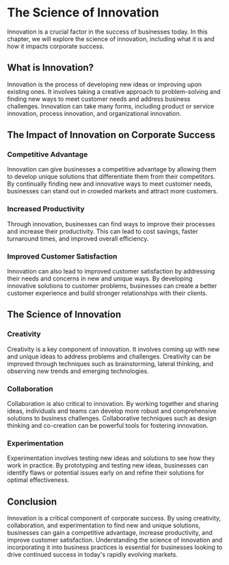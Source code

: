 The Science of Innovation
====================================

Innovation is a crucial factor in the success of businesses today. In this chapter, we will explore the science of innovation, including what it is and how it impacts corporate success.

What is Innovation?
-------------------

Innovation is the process of developing new ideas or improving upon existing ones. It involves taking a creative approach to problem-solving and finding new ways to meet customer needs and address business challenges. Innovation can take many forms, including product or service innovation, process innovation, and organizational innovation.

The Impact of Innovation on Corporate Success
---------------------------------------------

### Competitive Advantage

Innovation can give businesses a competitive advantage by allowing them to develop unique solutions that differentiate them from their competitors. By continually finding new and innovative ways to meet customer needs, businesses can stand out in crowded markets and attract more customers.

### Increased Productivity

Through innovation, businesses can find ways to improve their processes and increase their productivity. This can lead to cost savings, faster turnaround times, and improved overall efficiency.

### Improved Customer Satisfaction

Innovation can also lead to improved customer satisfaction by addressing their needs and concerns in new and unique ways. By developing innovative solutions to customer problems, businesses can create a better customer experience and build stronger relationships with their clients.

The Science of Innovation
-------------------------

### Creativity

Creativity is a key component of innovation. It involves coming up with new and unique ideas to address problems and challenges. Creativity can be improved through techniques such as brainstorming, lateral thinking, and observing new trends and emerging technologies.

### Collaboration

Collaboration is also critical to innovation. By working together and sharing ideas, individuals and teams can develop more robust and comprehensive solutions to business challenges. Collaborative techniques such as design thinking and co-creation can be powerful tools for fostering innovation.

### Experimentation

Experimentation involves testing new ideas and solutions to see how they work in practice. By prototyping and testing new ideas, businesses can identify flaws or potential issues early on and refine their solutions for optimal effectiveness.

Conclusion
----------

Innovation is a critical component of corporate success. By using creativity, collaboration, and experimentation to find new and unique solutions, businesses can gain a competitive advantage, increase productivity, and improve customer satisfaction. Understanding the science of innovation and incorporating it into business practices is essential for businesses looking to drive continued success in today's rapidly evolving markets.

